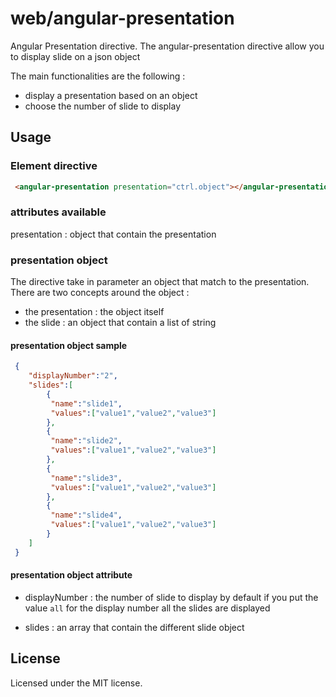# web/angular-presentation
Angular Presentation directive.
The angular-presentation directive allow you to display slide on a json object

The main functionalities are the following :
 * display a presentation based on an object 
 * choose the number of slide to display
 
## Usage

### Element directive

```html
 <angular-presentation presentation="ctrl.object"></angular-presentation>
```

### attributes available

presentation : object that contain the presentation 

### presentation object

The directive take in parameter an object that match to the presentation.
There are two concepts around the object : 
 * the presentation : the object itself  
 * the slide : an object that contain a list of string
 

#### presentation object sample

```json
 {
	"displayNumber":"2",
	"slides":[
		{
		 "name":"slide1",
		 "values":["value1","value2","value3"]
		},
		{
		 "name":"slide2",
		 "values":["value1","value2","value3"]
		},
		{
		 "name":"slide3",
		 "values":["value1","value2","value3"]
		},
		{
		 "name":"slide4",
		 "values":["value1","value2","value3"]
		}
	]
 }
```

#### presentation object attribute
 
 * displayNumber : the number of slide to display by default
  if you put the value ```all``` for the display number all the slides are displayed
  
 * slides        : an array that contain the different slide object 

## License
Licensed under the MIT license.
